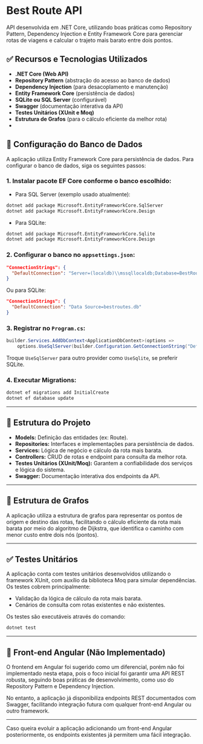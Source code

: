 # Best Route API

API desenvolvida em .NET Core, utilizando boas práticas como Repository Pattern, Dependency Injection e Entity Framework Core para gerenciar rotas de viagens e calcular o trajeto mais barato entre dois pontos.

## ✅ Recursos e Tecnologias Utilizados

- **.NET Core (Web API)**
- **Repository Pattern** (abstração do acesso ao banco de dados)
- **Dependency Injection** (para desacoplamento e manutenção)
- **Entity Framework Core** (persistência de dados)
- **SQLite ou SQL Server** (configurável)
- **Swagger** (documentação interativa da API)
- **Testes Unitários (XUnit e Moq)**
- **Estrutura de Grafos** (para o cálculo eficiente da melhor rota)
- 
## 📌 Configuração do Banco de Dados

A aplicação utiliza Entity Framework Core para persistência de dados. Para configurar o banco de dados, siga os seguintes passos:

### 1. Instalar pacote EF Core conforme o banco escolhido:

- Para SQL Server (exemplo usado atualmente):
```bash
dotnet add package Microsoft.EntityFrameworkCore.SqlServer
dotnet add package Microsoft.EntityFrameworkCore.Design
```


- Para SQLite:
```bash
dotnet add package Microsoft.EntityFrameworkCore.Sqlite
dotnet add package Microsoft.EntityFrameworkCore.Design
```

### 2. Configurar o banco no `appsettings.json`:

```json
"ConnectionStrings": {
  "DefaultConnection": "Server=(localdb)\\mssqllocaldb;Database=BestRouteDb;Trusted_Connection=True;"
}
```

Ou para SQLite:

```json
"ConnectionStrings": {
  "DefaultConnection": "Data Source=bestroutes.db"
}
```

### 3. Registrar no `Program.cs`:

```csharp
builder.Services.AddDbContext<ApplicationDbContext>(options =>
    options.UseSqlServer(builder.Configuration.GetConnectionString("DefaultConnection")));
```

Troque `UseSqlServer` para outro provider como `UseSqlite`, se preferir SQLite.

### 4. Executar Migrations:
```bash
dotnet ef migrations add InitialCreate
dotnet ef database update
```

---


## 📌 Estrutura do Projeto

- **Models:** Definição das entidades (ex: Route).
- **Repositories:** Interfaces e implementações para persistência de dados.
- **Services:** Lógica de negócio e cálculo da rota mais barata.
- **Controllers:** CRUD de rotas e endpoint para consulta da melhor rota.
- **Testes Unitários (XUnit/Moq):** Garantem a confiabilidade dos serviços e lógica do sistema.
- **Swagger:** Documentação interativa dos endpoints da API.

---

## 📌 Estrutura de Grafos

A aplicação utiliza a estrutura de grafos para representar os pontos de origem e destino das rotas, facilitando o cálculo eficiente da rota mais barata por meio do algoritmo de Dijkstra, que identifica o caminho com menor custo entre dois nós (pontos).

---

## ✅ Testes Unitários

A aplicação conta com testes unitários desenvolvidos utilizando o framework XUnit, com auxílio da biblioteca Moq para simular dependências. Os testes cobrem principalmente:

- Validação da lógica de cálculo da rota mais barata.
- Cenários de consulta com rotas existentes e não existentes.

Os testes são executáveis através do comando:
```bash
dotnet test
```

---

## 🎯 Front-end Angular (Não Implementado)

O frontend em Angular foi sugerido como um diferencial, porém não foi implementado nesta etapa, pois o foco inicial foi garantir uma API REST robusta, seguindo boas práticas de desenvolvimento, como uso do Repository Pattern e Dependency Injection. 

No entanto, a aplicação já disponibiliza endpoints REST documentados com Swagger, facilitando integração futura com qualquer front-end Angular ou outro framework.

---

Caso queira evoluir a aplicação adicionando um front-end Angular posteriormente, os endpoints existentes já permitem uma fácil integração.
